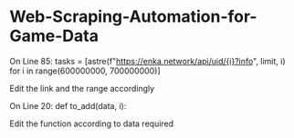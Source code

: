 # Web-Scraping-Automation-for-Game-Data
On Line 85:
        tasks = [astre(f"https://enka.network/api/uid/{i}?info", limit, i) for i in range(600000000, 700000000)]

Edit the link and the range accordingly

On Line 20:
        def to_add(data, i):

Edit the function according to data required
